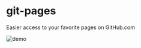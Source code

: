 # git-pages

Easier access to your favorite pages on GitHub.com

![demo](https://sun9-52.userapi.com/C1XS2KQWi3l6UNipTc03NIeUrvlolwVqGBKJNA/YpskZ7H9R2s.jpg)
